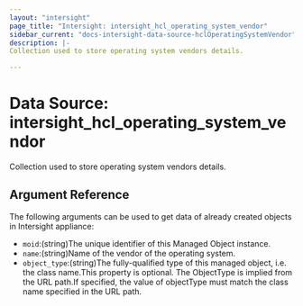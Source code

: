 ```yaml
---
layout: "intersight"
page_title: "Intersight: intersight_hcl_operating_system_vendor"
sidebar_current: "docs-intersight-data-source-hclOperatingSystemVendor"
description: |-
Collection used to store operating system vendors details.

---
```


# Data Source: intersight_hcl_operating_system_vendor
Collection used to store operating system vendors details.

## Argument Reference
The following arguments can be used to get data of already created objects in Intersight appliance:
* `moid`:(string)The unique identifier of this Managed Object instance.
* `name`:(string)Name of the vendor of the operating system.
* `object_type`:(string)The fully-qualified type of this managed object, i.e. the class name.This property is optional. The ObjectType is implied from the URL path.If specified, the value of objectType must match the class name specified in the URL path.
